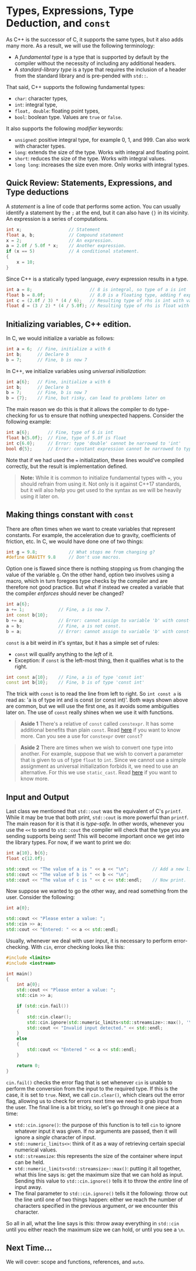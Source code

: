 # Types, Expressions, Type Deduction, and `const`

As C++ is the successor of C, it supports the same types, but it also adds many
more. As a result, we will use the following terminology:

* A *fundamental type* is a type that is supported by default by the compiler
  without the necessity of including any additional headers.
* A *standard-library type* is a type that requires the inclusion of a header
from the standard library and is pre-pended with `std::`.

That said, C++ supports the following fundamental types:

* `char`: character types,
* `int`: integral type,
* `float, double`: floating point types,
* `bool`: boolean type. Values are `true` or `false`.

It also supports the following *modifier* keywords:

* `unsigned`: positive integral type, for example 0, 1, and 999. Can also work
  with character types.
* `long`: extends the size of the type. Works with integral and floating point.
* `short`: reduces the size of the type. Works with integral values.
* `long long`: increases the size even more. Only works with integral types.

## Quick Review: Statements, Expressions, and Type deductions
A *statement* is a line of code that performs some action. You can usually
identify a statement by the `;` at the end, but it can also have `{}` in its
vicinity. An expression is a series of computations.

```c++
int x;                  // Statement
float a, b;             // Compound statement
x = 2;                  // An expression.
a = 2.0f / 5.0f * x;    // Another expression.
if (x == 5)             // A conditional statement.
{
    x = 10;
}
```

Since C++ is a statically typed language, *every* expression results in a type.
```c++
int a = 8;                      // 8 is integral, so type of a is int
float b = 8.0f;                 // 8.0 is a floating type, adding f explicitly marks it as float
int c = (2.0f / 3) * (4 / 6);   // Resulting type of rhs is int with value 0
float d = (3 / 2) * (4 / 5.0f); // Resulting type of rhs is float with value 0.8
```

## Initializing variables, C++ edition.
In C, we would initialize a variable as follows:

```c++
int a = 6;  // Fine, initialize a with 6
int b;      // Declare b
b = 7;      // Fine, b is now 7
```

In C++, we initialize variables using *universal initialization*:
```c++
int a{6};   // Fine, initialize a with 6
int b;      // Declare b 
b = 7;      // Fine, b is now 7
b = {7};    // Fine, but risky, can lead to problems later on
```

The main reason we do this is that it allows the compiler to do type-checking
for us to ensure that nothing unexpected happens. Consider the following
example:

```c++
int a{6};       // Fine, type of 6 is int
float b{5.0f};  // Fine, type of 5.0f is float
int c{6.0};     // Error: type 'double' cannot be narrowed to 'int'
bool d{5};      // Error: constant expression cannot be narrowed to type 'bool'
```

Note that if we had used the `=` initialization, these lines would've compiled
correctly, but the result is implementation defined. 

> **Note:**
> While it is common to initialize fundamental types with `=`, you should
refrain from using it. Not only is it against C++17 standards, but it will also
help you get used to the syntax as we will be heavily using it later on.

## Making things constant with `const`

There are often times when we want to create variables that represent constants.
For example, the acceleration due to gravity, coefficients of friction, etc.
In C, we would have done one of two things:

```c++
int g = 9.8;            // What stops me from changing g?
#define GRAVITY 9.8     // Don't use macros.
```

Option one is flawed since there is nothing stopping us from changing the value
of the variable `g`. On the other hand, option two involves using a macro, which
in turn foregoes type checks by the compiler and are therefore not good
practice. But what if instead we created a variable that the compiler *enforces*
should never be changed?

```c++
int a{6};
a += 1;             // Fine, a is now 7.
int const b{10};
b += a;             // Error: cannot assign to variable 'b' with const-qualified type 'const int'
a = b;              // Fine, a is not const.
b = a;              // Error: cannot assign to variable 'b' with const-qualified type 'const int'
```

`const` is a bit weird in it's syntax, but it has a simple set of rules:

* `const` will qualify anything to the *left* of it.
* Exception: if `const` is the left-most thing, then it qualifies what is to the
  right.

```c++
int const a{10};    // Fine, a is of type 'const int'
const int b{10};    // Fine, b is of type 'const int'
```
The trick with `const` is to read the line from left to right. So `int const a`
is read as: 'a is of type int and is const (or const int)'. Both ways shown
above are common, but we will use the first one, as it avoids some ambiguities
later on. The use of `const` really shines when we use it with functions.

> **Aside 1**
> There's a relative of `const` called `constexpr`. It has some additional
benefits than plain `const`. Read
[here](https://en.cppreference.com/w/cpp/language/constexpr) if you want to know
more. Can you see a use for `constexpr` over `const`?

> **Aside 2**
> There are times when we wish to convert one type into another. For example,
suppose that we wish to convert a parameter that is given to us of type `float`
to `int`. Since we cannot use a simple assignment as universal initialization
forbids it, we need to use an alternative. For this we use `static_cast`. Read
[here](https://en.cppreference.com/w/cpp/language/static_cast) if you want to
know more.

## Input and Output

Last class we mentioned that `std::cout` was the equivalent of C's `printf`.
While it may be true that both print, `std::cout` is more powerful than
`printf`. The main reason for it is that it is *type-safe*. In other words,
whenever you use the `<<` to send to `std::cout` the compiler will check that
the type you are sending supports being sent! This will become important once we
get into the library types. For now, if we want to print we do:

```c++
int a{10}, b{6};
float c{12.0f};

std::cout << "The value of a is " << a << "\n";         // Add a new line but don't print to screen
std::cout << "The value of b is " << b << "\n";
std::cout << "The value of c is " << c << std::endl;    // Now print.
```

Now suppose we wanted to go the other way, and read something from the user.
Consider the following:

```c++
int a{0};

std::cout << "Please enter a value: ";
std::cin >> a;
std::cout << "Entered: " << a << std::endl;
```

Usually, whenever we deal with user input, it is necessary to perform
error-checking. With `cin`, error checking looks like this:

```c++
#include <limits>
#include <iostream>

int main()
{
    int a{0};
    std::cout << "Please enter a value: ";
    std::cin >> a;

    if (std::cin.fail())
    {
        std::cin.clear();
        std::cin.ignore(std::numeric_limits<std::streamsize>::max(), '\n');
        std::cout << "Invalid input detected." << std::endl;
    }
    else
    {
        std::cout << "Entered " << a << std::endl;
    }

    return 0;
}
```

`cin.fail()` checks the error flag that is set whenever `cin` is unable to
perform the conversion from the input to the required type. If this is the case,
it is set to `true`. Next, we call `cin.clear()`, which clears out the error
flag, allowing us to check for errors next time we need to grab input from the
user. The final line is a bit tricky, so let's go through it one piece at a
time:

* `std::cin.ignore()`: the purpose of this function is to tell `cin` to ignore
  whatever input it was given. If no arguments are passed, then it will ignore a
  *single* character of input.
* `std::numeric_limits<>`: think of it as a way of retrieving certain special
  numerical values.
* `std::streamsize`: this represents the size of the container where input can
  be held.
* `std::numeric_limits<std::streamsize>::max()`: putting it all together, what
  this line says is: get the maximum size that we can hold as input. Sending
  this value to `std::cin.ignore()` tells it to throw the *entire* line of input
  away.
* The final parameter to `std::cin.ignore()` tells it the following: throw out
  the line until one of two things happen: either we reach the number of
  characters specified in the previous argument, *or* we encounter this
  character. 

So all in all, what the line says is this: throw away everything in `std::cin`
until you either reach the maximum size we can hold, or until you see a `\n`.

## Next Time...
We will cover: scope and functions, references, and `auto`.

